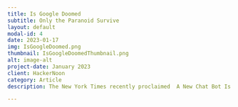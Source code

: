 ```yaml
---
title: Is Google Doomed
subtitle: Only the Paranoid Survive
layout: default
modal-id: 4
date: 2023-01-17
img: IsGoogleDoomed.png
thumbnail: IsGoogleDoomedThumbnail.png
alt: image-alt
project-date: January 2023
client: HackerNoon
category: Article
description: The New York Times recently proclaimed  A New Chat Bot Is a ‘Code Red’ for Google’s Search Business. It describes Google’s “dread” of interfaces based on the species of artificial intelligence called large language models (LLM), such as ChatGPT, that threaten to displace its dominance in search.

---
```


